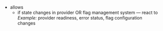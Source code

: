 - allows
    - if state changes in provider OR flag management system — react to
    *Example:* provider readiness, error status, flag configuration changes